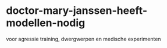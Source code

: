 # doctor-mary-janssen-heeft-modellen-nodig
voor agressie training, dwergwerpen en medische experimenten
